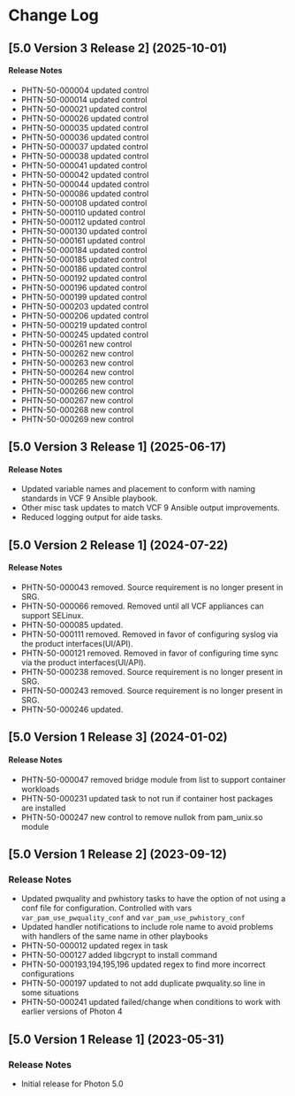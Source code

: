 # Change Log

## [5.0 Version 3 Release 2] (2025-10-01)

#### Release Notes
- PHTN-50-000004 updated control
- PHTN-50-000014 updated control
- PHTN-50-000021 updated control
- PHTN-50-000026 updated control
- PHTN-50-000035 updated control
- PHTN-50-000036 updated control
- PHTN-50-000037 updated control
- PHTN-50-000038 updated control
- PHTN-50-000041 updated control
- PHTN-50-000042 updated control
- PHTN-50-000044 updated control
- PHTN-50-000086 updated control
- PHTN-50-000108 updated control
- PHTN-50-000110 updated control
- PHTN-50-000112 updated control
- PHTN-50-000130 updated control
- PHTN-50-000161 updated control
- PHTN-50-000184 updated control
- PHTN-50-000185 updated control
- PHTN-50-000186 updated control
- PHTN-50-000192 updated control
- PHTN-50-000196 updated control
- PHTN-50-000199 updated control
- PHTN-50-000203 updated control
- PHTN-50-000206 updated control
- PHTN-50-000219 updated control
- PHTN-50-000245 updated control
- PHTN-50-000261 new control
- PHTN-50-000262 new control
- PHTN-50-000263 new control
- PHTN-50-000264 new control
- PHTN-50-000265 new control
- PHTN-50-000266 new control
- PHTN-50-000267 new control
- PHTN-50-000268 new control
- PHTN-50-000269 new control

## [5.0 Version 3 Release 1] (2025-06-17)

#### Release Notes
- Updated variable names and placement to conform with naming standards in VCF 9 Ansible playbook.
- Other misc task updates to match VCF 9 Ansible output improvements.
- Reduced logging output for aide tasks.

## [5.0 Version 2 Release 1] (2024-07-22)

#### Release Notes
- PHTN-50-000043 removed. Source requirement is no longer present in SRG.
- PHTN-50-000066 removed. Removed until all VCF appliances can support SELinux.
- PHTN-50-000085 updated.
- PHTN-50-000111 removed. Removed in favor of configuring syslog via the product interfaces(UI/API).
- PHTN-50-000121 removed. Removed in favor of configuring time sync via the product interfaces(UI/API).
- PHTN-50-000238 removed. Source requirement is no longer present in SRG.
- PHTN-50-000243 removed. Source requirement is no longer present in SRG.
- PHTN-50-000246 updated.

## [5.0 Version 1 Release 3] (2024-01-02)

#### Release Notes
- PHTN-50-000047 removed bridge module from list to support container workloads
- PHTN-50-000231 updated task to not run if container host packages are installed
- PHTN-50-000247 new control to remove nullok from pam_unix.so module

## [5.0 Version 1 Release 2] (2023-09-12)

### Release Notes
- Updated pwquality and pwhistory tasks to have the option of not using a conf file for configuration. Controlled with vars `var_pam_use_pwquality_conf` and `var_pam_use_pwhistory_conf`
- Updated handler notifications to include role name to avoid problems with handlers of the same name in other playbooks
- PHTN-50-000012 updated regex in task
- PHTN-50-000127 added libgcrypt to install command
- PHTN-50-000193,194,195,196 updated regex to find more incorrect configurations
- PHTN-50-000197 updated to not add duplicate pwquality.so line in some situations
- PHTN-50-000241 updated failed/change when conditions to work with earlier versions of Photon 4

## [5.0 Version 1 Release 1] (2023-05-31)

### Release Notes
- Initial release for Photon 5.0